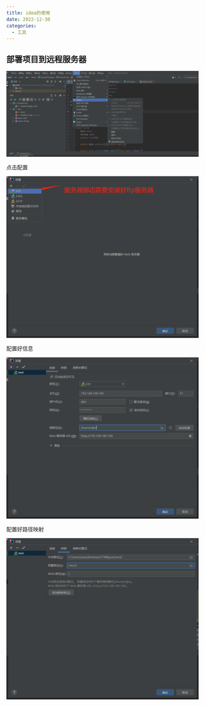 ```yaml
---
title: idea的使用
date: 2022-12-30
categories:
  - 工具
---
```




## 部署项目到远程服务器

![image-20221230111039455](../../img/idea的使用assets/image-20221230111039455.png)

点击配置

<img src="../../img/idea的使用assets/image-20221230111127959.png" alt="image-20221230111127959"  />

配置好信息

![image-20221230111321068](../../img/idea的使用assets/image-20221230111321068.png)

配置好路径映射

![image-20221230112531226](../../img/idea的使用assets/image-20221230112531226.png)